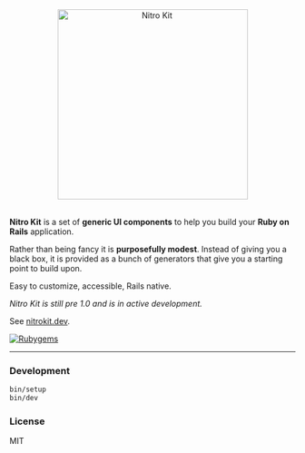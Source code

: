 <center><a href="https://nitrokit.dev"><img src="https://s3.brnbw.com/Artboard-q85JFfA8Auat32ByIAXtDAsbYGgs5MeTM4GDaonKhlxVniioPDLQTZUeynCfdBSHAfiRYhMWkGaYZC9ClkZS9aFgkBjx9mrAmnFs.png" alt="Nitro Kit" width="335" /></a></center>

<br/>

**Nitro Kit** is a set of **generic UI components** to help you build your **Ruby on Rails** application.

Rather than being fancy it is **purposefully modest**. Instead of giving you a black box, it is provided as a bunch of generators that give you a starting point to build upon.

Easy to customize, accessible, Rails native.

_Nitro Kit is still pre 1.0 and is in active development._

See [nitrokit.dev](https://nitrokit.dev).

[![Rubygems](https://img.shields.io/gem/v/nitro_kit.svg)](https://rubygems.org/gems/nitro_kit)

---

### Development

```sh
bin/setup
bin/dev
```

### License

MIT
